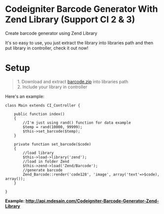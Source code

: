 Codeigniter Barcode Generator With Zend Library (Support CI 2 & 3)
==========================================

Create barcode generator using Zend Library

It's so easy to use, you just extract the library into libraries path and then put library in controller, check it out now!

<h1>Setup</h1>

<blockquote>
	1. Download and extract <a href="http://api.mdesain.com/Codeigniter-Barcode-Generator-Zend-Library/barcode.zip">barcode.zip</a> into libraries path<br>
	2. Include your library in controller
</blockquote>

Here's an example:

```
class Main extends CI_Controller {

	public function index()
	{
		//I'm just using rand() function for data example
		$temp = rand(10000, 99999);
		$this->set_barcode($temp);
	}
	
	private function set_barcode($code)
	{
		//load library
		$this->load->library('zend');
		//load in folder Zend
		$this->zend->load('Zend/Barcode');
		//generate barcode
		Zend_Barcode::render('code128', 'image', array('text'=>$code), array());
	}
	
}
```

<strong>Example: <a href="http://api.mdesain.com/Codeigniter-Barcode-Generator-Zend-Library/">http://api.mdesain.com/Codeigniter-Barcode-Generator-Zend-Library</a></strong>